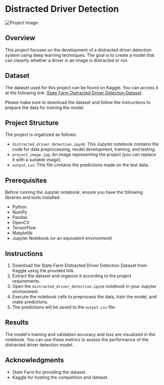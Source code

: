 # Distracted Driver Detection

![Project Image](https://www.google.com/imgres?imgurl=https%3A%2F%2Fmiro.medium.com%2Fv2%2Fresize%3Afit%3A1000%2F1*zOWPVA-uGpgVzJ91XtNUKA.png&tbnid=sw8QpOeXpOXh2M&vet=12ahUKEwii4ozMlIqCAxWJp2MGHcGTCLMQMygDegQIARBR..i&imgrefurl=https%3A%2F%2Ftowardsdatascience.com%2Fdistracted-driver-detection-using-deep-learning-e893715e02a4&docid=SANlYUoIikrsIM&w=1000&h=505&q=%23%20Distracted%20Driver%20Detection&ved=2ahUKEwii4ozMlIqCAxWJp2MGHcGTCLMQMygDegQIARBR)

## Overview

This project focuses on the development of a distracted driver detection system using deep learning techniques. The goal is to create a model that can classify whether a driver in an image is distracted or not.

## Dataset

The dataset used for this project can be found on Kaggle. You can access it at the following link: [State Farm Distracted Driver Detection Dataset](https://www.kaggle.com/c/state-farm-distracted-driver-detection).

Please make sure to download the dataset and follow the instructions to prepare the data for training the model.

## Project Structure

The project is organized as follows:

- `distracted_driver_detection.ipynb`: This Jupyter notebook contains the code for data preprocessing, model development, training, and testing.
- `project_image.jpg`: An image representing the project (you can replace it with a suitable image).
- `output.csv`: This file contains the predictions made on the test data.

## Prerequisites

Before running the Jupyter notebook, ensure you have the following libraries and tools installed:

- Python 
- NumPy
- Pandas
- OpenCV
- TensorFlow
- Matplotlib
- Jupyter Notebook (or an equivalent environment)

## Instructions

1. Download the State Farm Distracted Driver Detection Dataset from Kaggle using the provided link.
2. Extract the dataset and organize it according to the project requirements.
3. Open the `distracted_driver_detection.ipynb` notebook in your Jupyter environment.
4. Execute the notebook cells to preprocess the data, train the model, and make predictions.
5. The predictions will be saved to the `output.csv` file.

## Results

The model's training and validation accuracy and loss are visualized in the notebook. You can use these metrics to assess the performance of the distracted driver detection model.


## Acknowledgments

- State Farm for providing the dataset.
- Kaggle for hosting the competition and dataset.

